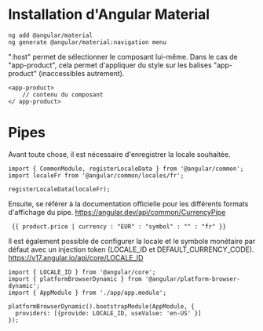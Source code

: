 # Installation d'Angular Material

```
ng add @angular/material
ng generate @angular/material:navigation menu
```

":host" permet de sélectionner le composant lui-même. Dans le cas de "app-product", cela permet d'appliquer du style sur les balises "app-product" (inaccessibles autrement).

```
<app-product>
    // contenu du composant
</ app-product>
```

# Pipes

Avant toute chose, il est nécessaire d'enregistrer la locale souhaitée.

```
import { CommonModule, registerLocaleData } from '@angular/common';
import localeFr from '@angular/common/locales/fr';

registerLocaleData(localeFr);
```

Ensuite, se référer à la documentation officielle pour les différents formats d'affichage du pipe.
https://angular.dev/api/common/CurrencyPipe

```
 {{ product.price | currency : "EUR" : "symbol" : "" : "fr" }}
```

Il est également possible de configurer la locale et le symbole monétaire par défaut avec un injection token (LOCALE_ID et DEFAULT_CURRENCY_CODE).
https://v17.angular.io/api/core/LOCALE_ID

```
import { LOCALE_ID } from '@angular/core';
import { platformBrowserDynamic } from '@angular/platform-browser-dynamic';
import { AppModule } from './app/app.module';

platformBrowserDynamic().bootstrapModule(AppModule, {
  providers: [{provide: LOCALE_ID, useValue: 'en-US' }]
});
```
